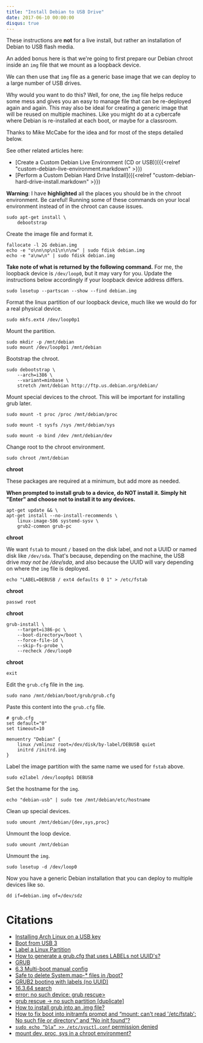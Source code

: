 ```yaml
---
title: "Install Debian to USB Drive"
date: 2017-06-10 00:00:00
disqus: true
---
```


<span class="warning">These instructions are **not** for a live install, but rather an installation of Debian to USB flash media.</span>

An added bonus here is that we're going to first prepare our Debian chroot inside an `img` file that we mount as a loopback device.

We can then use that `img` file as a generic base image that we can deploy to a large number of USB drives.

Why would you want to do this? Well, for one, the `img` file helps reduce some mess and gives you an easy to manage file that can be re-deployed again and again. This may also be ideal for creating a generic image that will be reused on multiple machines. Like you might do at a cybercafe where Debian is re-installed at each boot, or maybe for a classroom.

Thanks to Mike McCabe for the idea and for most of the steps detailed below.

See other related articles here:

* [Create a Custom Debian Live Environment (CD or USB)]({{<relref "custom-debian-live-environment.markdown" >}})
* [Perform a Custom Debian Hard Drive Install]({{<relref "custom-debian-hard-drive-install.markdown" >}})
<!-- * [Install Debian to USB Drive]({{<relref "install-debian-usb.markdown" >}}) -->

<!-- more -->

**<span class="warning">Warning</span>**: I have **<span class="warning">highlighted</span>** all the places you should be in the chroot environment. Be careful! Running some of these commands on your local environment instead of in the chroot can cause issues.

```
sudo apt-get install \
    debootstrap
```

Create the image file and format it.

```
fallocate -l 2G debian.img
echo -e "o\nn\np\n1\n\n\nw" | sudo fdisk debian.img
echo -e "a\nw\n" | sudo fdisk debian.img
```

**Take note of what is returned by the following command.** For me, the loopback device is `/dev/loop0`, but it may vary for you. Update the instructions below accordingly if your loopback device address differs.

```
sudo losetup --partscan --show --find debian.img
```

Format the linux partition of our loopback device, much like we would do for a real physical device.

```
sudo mkfs.ext4 /dev/loop0p1
```

Mount the partition.

```
sudo mkdir -p /mnt/debian
sudo mount /dev/loop0p1 /mnt/debian
```

Bootstrap the chroot.

```
sudo debootstrap \
    --arch=i386 \
    --variant=minbase \
    stretch /mnt/debian http://ftp.us.debian.org/debian/
```

Mount special devices to the chroot. This will be important for installing grub later.

```
sudo mount -t proc /proc /mnt/debian/proc
```

```
sudo mount -t sysfs /sys /mnt/debian/sys
```

```
sudo mount -o bind /dev /mnt/debian/dev
```

Change root to the chroot environment.

```
sudo chroot /mnt/debian
```

**<span class="warning">chroot</span>**

These packages are required at a minimum, but add more as needed.

**When prompted to install grub to a device, do NOT install it. Simply hit "Enter" and choose not to install it to any devices.**

```
apt-get update && \
apt-get install --no-install-recommends \
    linux-image-586 systemd-sysv \
	grub2-common grub-pc
```

**<span class="warning">chroot</span>**

We want `fstab` to mount `/` based on the disk label, and not a UUID or named disk like `/dev/sda`. That's because, depending on the machine, the USB drive _may not be /dev/sda_, and also because the UUID will vary depending on where the `img` file is deployed.

```
echo "LABEL=DEBUSB / ext4 defaults 0 1" > /etc/fstab
```

**<span class="warning">chroot</span>**

```
passwd root
```

**<span class="warning">chroot</span>**

```
grub-install \
    --target=i386-pc \
    --boot-directory=/boot \
    --force-file-id \
    --skip-fs-probe \
    --recheck /dev/loop0
```

**<span class="warning">chroot</span>**

```
exit
```

Edit the `grub.cfg` file in the `img`.

```
sudo nano /mnt/debian/boot/grub/grub.cfg
```

Paste this content into the `grub.cfg` file.

```
# grub.cfg
set default="0"
set timeout=10

menuentry "Debian" {
    linux /vmlinuz root=/dev/disk/by-label/DEBUSB quiet
    initrd /initrd.img
}
```

Label the image partition with the same name we used for `fstab` above.

```
sudo e2label /dev/loop0p1 DEBUSB
```

Set the hostname for the `img`.

```
echo "debian-usb" | sudo tee /mnt/debian/etc/hostname
```

Clean up special devices.

```
sudo umount /mnt/debian/{dev,sys,proc}
```

Unmount the loop device.

```
sudo umount /mnt/debian
```

Unmount the `img`.

```
sudo losetup -d /dev/loop0
```

Now you have a generic Debian installation that you can deploy to multiple devices like so.

```
dd if=debian.img of=/dev/sdz
```

# Citations

* [Installing Arch Linux on a USB key](https://wiki.archlinux.org/index.php/Installing_Arch_Linux_on_a_USB_key)
* [Boot from USB 3](http://www.wyae.de/docs/boot-usb3/)
* [Label a Linux Partition](https://www.cyberciti.biz/faq/linux-partition-howto-set-labels/)
* [How to generate a grub.cfg that uses LABELs not UUID's?](https://ubuntuforums.org/showthread.php?t=1529777)
* [GRUB](https://wiki.archlinux.org/index.php/GRUB)
* [6.3 Multi-boot manual config](https://www.gnu.org/software/grub/manual/html_node/Multi_002dboot-manual-config.html)
* [Safe to delete System.map-* files in /boot?](https://unix.stackexchange.com/questions/10010/safe-to-delete-system-map-files-in-boot)
* [GRUB2 booting with labels (no UUID)](https://ubuntuforums.org/showthread.php?t=1530532)
* [16.3.64 search](https://www.gnu.org/software/grub/manual/grub.html#search)
* [error: no such device: grub rescue>](https://ubuntuforums.org/showthread.php?t=1854142)
* [grub rescue -> no such partition [duplicate]](https://askubuntu.com/questions/491604/grub-rescue-no-such-partition)
* [How to install grub into an .img file?](https://superuser.com/questions/130955/how-to-install-grub-into-an-img-file)
* [How to fix boot into initramfs prompt and “mount: can't read '/etc/fstab': No such file or directory” and “No init found”?](https://unix.stackexchange.com/questions/120198/how-to-fix-boot-into-initramfs-prompt-and-mount-cant-read-etc-fstab-no-su)
* [`sudo echo “bla” >> /etc/sysctl.conf` permission denied](https://serverfault.com/questions/540492/sudo-echo-bla-etc-sysctl-conf-permission-denied)
* [mount dev, proc, sys in a chroot environment?](https://superuser.com/questions/165116/mount-dev-proc-sys-in-a-chroot-environment)
